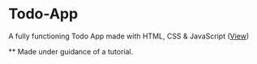 # Todo-App
A fully functioning Todo App made with HTML, CSS &amp; JavaScript (<a href="https://ghosh-95.github.io/Todo-App/">View</a>)

** Made under guidance of a tutorial.
